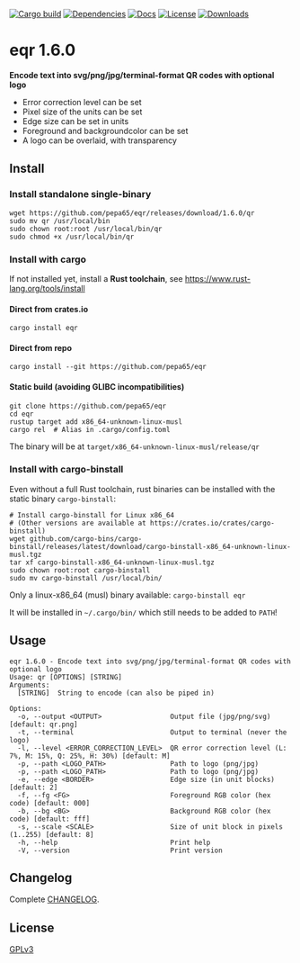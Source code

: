 [![Cargo build](https://github.com/pepa65/eqr/actions/workflows/rust.yml/badge.svg)](https://github.com/pepa65/eqr/actions/workflows/rust.yml)
[![Dependencies](https://deps.rs/repo/github/pepa65/eqr/status.svg)](https://deps.rs/repo/github/pepa65/eqr)
[![Docs](https://img.shields.io/badge/Docs-eqr-blue)](https://docs.rs/crate/eqr/latest)
[![License](https://img.shields.io/github/license/pepa65/eqr)](https://github.com/pepa65/eqr/blob/main/LICENSE)
[![Downloads](https://img.shields.io/crates/d/eqr.svg)](https://crates.io/crates/eqr)

# eqr 1.6.0
**Encode text into svg/png/jpg/terminal-format QR codes with optional logo**

* Error correction level can be set
* Pixel size of the units can be set
* Edge size can be set in units
* Foreground and backgroundcolor can be set
* A logo can be overlaid, with transparency

## Install
### Install standalone single-binary
```
wget https://github.com/pepa65/eqr/releases/download/1.6.0/qr
sudo mv qr /usr/local/bin
sudo chown root:root /usr/local/bin/qr
sudo chmod +x /usr/local/bin/qr
```

### Install with cargo
If not installed yet, install a **Rust toolchain**, see https://www.rust-lang.org/tools/install

#### Direct from crates.io
`cargo install eqr`

#### Direct from repo
`cargo install --git https://github.com/pepa65/eqr`

#### Static build (avoiding GLIBC incompatibilities)
```
git clone https://github.com/pepa65/eqr
cd eqr
rustup target add x86_64-unknown-linux-musl
cargo rel  # Alias in .cargo/config.toml
```

The binary will be at `target/x86_64-unknown-linux-musl/release/qr`

### Install with cargo-binstall
Even without a full Rust toolchain, rust binaries can be installed with the static binary `cargo-binstall`:

```
# Install cargo-binstall for Linux x86_64
# (Other versions are available at https://crates.io/crates/cargo-binstall)
wget github.com/cargo-bins/cargo-binstall/releases/latest/download/cargo-binstall-x86_64-unknown-linux-musl.tgz
tar xf cargo-binstall-x86_64-unknown-linux-musl.tgz
sudo chown root:root cargo-binstall
sudo mv cargo-binstall /usr/local/bin/
```

Only a linux-x86_64 (musl) binary available: `cargo-binstall eqr`

It will be installed in `~/.cargo/bin/` which still needs to be added to `PATH`!

## Usage
```
eqr 1.6.0 - Encode text into svg/png/jpg/terminal-format QR codes with optional logo
Usage: qr [OPTIONS] [STRING]
Arguments:
  [STRING]  String to encode (can also be piped in)

Options:
  -o, --output <OUTPUT>                 Output file (jpg/png/svg) [default: qr.png]
  -t, --terminal                        Output to terminal (never the logo)
  -l, --level <ERROR_CORRECTION_LEVEL>  QR error correction level (L: 7%, M: 15%, Q: 25%, H: 30%) [default: M]
  -p, --path <LOGO_PATH>                Path to logo (png/jpg)
  -p, --path <LOGO_PATH>                Path to logo (png/jpg)
  -e, --edge <BORDER>                   Edge size (in unit blocks) [default: 2]
  -f, --fg <FG>                         Foreground RGB color (hex code) [default: 000]
  -b, --bg <BG>                         Background RGB color (hex code) [default: fff]
  -s, --scale <SCALE>                   Size of unit block in pixels (1..255) [default: 8]
  -h, --help                            Print help
  -V, --version                         Print version
```

## Changelog
Complete [CHANGELOG](CHANGELOG.md).

## License
[GPLv3](LICENSE)
